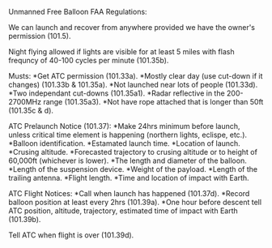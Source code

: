 Unmanned Free Balloon FAA Regulations:

We can launch and recover from anywhere provided we have the owner's permission (101.5).

Night flying allowed if lights are visible for at least 5 miles with flash frequncy of 40-100 cycles per minute (101.35b).

Musts:
*Get ATC permission (101.33a).
*Mostly clear day (use cut-down if it changes) (101.33b & 101.35a).
*Not launched near lots of people (101.33d).
*Two independant cut-downs (101.35a1).
*Radar reflective in the 200-2700MHz range (101.35a3).
*Not have rope attached that is longer than 50ft (101.35c & d).

ATC Prelaunch Notice (101.37):
*Make 24hrs minimum before launch, unless critical time element is happening (northern lights, eclispe, etc.).
*Balloon identification.
*Estamated launch time.
*Location of launch.
*Crusing altitude.
*Forecasted trajectory to crusing altitude or to height of 60,000ft (whichever is lower).
*The length and diameter of the balloon.
*Length of the suspension device.
*Weight of the payload.
*Length of the trailing antenna.
*Flight length.
*Time and location of impact with Earth.

ATC Flight Notices:
*Call when launch has happened (101.37d).
*Record balloon position at least every 2hrs (101.39a).
*One hour before descent tell ATC position, altitude, trajectory, estimated time of impact with Earth (101.39b).

Tell ATC when flight is over (101.39d).
